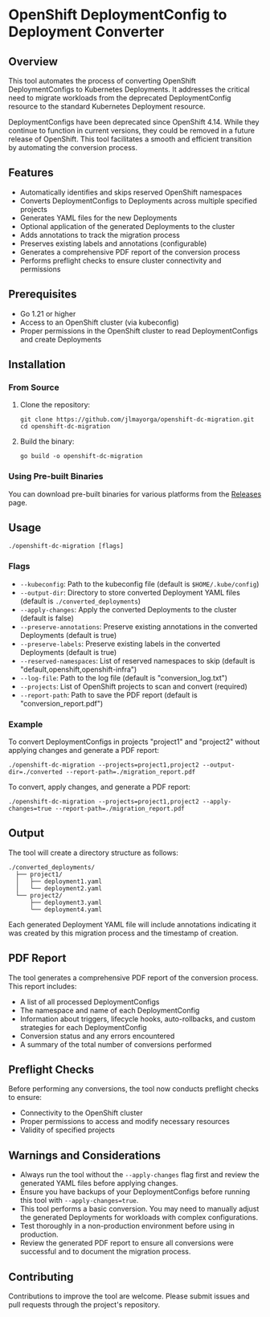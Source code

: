 # OpenShift DeploymentConfig to Deployment Converter

## Overview

This tool automates the process of converting OpenShift DeploymentConfigs to Kubernetes Deployments. It addresses the critical need to migrate workloads from the deprecated DeploymentConfig resource to the standard Kubernetes Deployment resource.

DeploymentConfigs have been deprecated since OpenShift 4.14. While they continue to function in current versions, they could be removed in a future release of OpenShift. This tool facilitates a smooth and efficient transition by automating the conversion process.

## Features

- Automatically identifies and skips reserved OpenShift namespaces
- Converts DeploymentConfigs to Deployments across multiple specified projects
- Generates YAML files for the new Deployments
- Optional application of the generated Deployments to the cluster
- Adds annotations to track the migration process
- Preserves existing labels and annotations (configurable)
- Generates a comprehensive PDF report of the conversion process
- Performs preflight checks to ensure cluster connectivity and permissions

## Prerequisites

- Go 1.21 or higher
- Access to an OpenShift cluster (via kubeconfig)
- Proper permissions in the OpenShift cluster to read DeploymentConfigs and create Deployments

## Installation

### From Source

1. Clone the repository:
   ```
   git clone https://github.com/jlmayorga/openshift-dc-migration.git
   cd openshift-dc-migration
   ```

2. Build the binary:
   ```
   go build -o openshift-dc-migration
   ```

### Using Pre-built Binaries

You can download pre-built binaries for various platforms from the [Releases](https://github.com/jlmayorga/openshift-dc-migration/releases) page.

## Usage

```
./openshift-dc-migration [flags]
```

### Flags

- `--kubeconfig`: Path to the kubeconfig file (default is `$HOME/.kube/config`)
- `--output-dir`: Directory to store converted Deployment YAML files (default is `./converted_deployments`)
- `--apply-changes`: Apply the converted Deployments to the cluster (default is false)
- `--preserve-annotations`: Preserve existing annotations in the converted Deployments (default is true)
- `--preserve-labels`: Preserve existing labels in the converted Deployments (default is true)
- `--reserved-namespaces`: List of reserved namespaces to skip (default is "default,openshift,openshift-infra")
- `--log-file`: Path to the log file (default is "conversion_log.txt")
- `--projects`: List of OpenShift projects to scan and convert (required)
- `--report-path`: Path to save the PDF report (default is "conversion_report.pdf")

### Example

To convert DeploymentConfigs in projects "project1" and "project2" without applying changes and generate a PDF report:

```
./openshift-dc-migration --projects=project1,project2 --output-dir=./converted --report-path=./migration_report.pdf
```

To convert, apply changes, and generate a PDF report:

```
./openshift-dc-migration --projects=project1,project2 --apply-changes=true --report-path=./migration_report.pdf
```

## Output

The tool will create a directory structure as follows:

```
./converted_deployments/
  ├── project1/
  │   ├── deployment1.yaml
  │   └── deployment2.yaml
  └── project2/
      ├── deployment3.yaml
      └── deployment4.yaml
```

Each generated Deployment YAML file will include annotations indicating it was created by this migration process and the timestamp of creation.

## PDF Report

The tool generates a comprehensive PDF report of the conversion process. This report includes:

- A list of all processed DeploymentConfigs
- The namespace and name of each DeploymentConfig
- Information about triggers, lifecycle hooks, auto-rollbacks, and custom strategies for each DeploymentConfig
- Conversion status and any errors encountered
- A summary of the total number of conversions performed

## Preflight Checks

Before performing any conversions, the tool now conducts preflight checks to ensure:

- Connectivity to the OpenShift cluster
- Proper permissions to access and modify necessary resources
- Validity of specified projects

## Warnings and Considerations

- Always run the tool without the `--apply-changes` flag first and review the generated YAML files before applying changes.
- Ensure you have backups of your DeploymentConfigs before running this tool with `--apply-changes=true`.
- This tool performs a basic conversion. You may need to manually adjust the generated Deployments for workloads with complex configurations.
- Test thoroughly in a non-production environment before using in production.
- Review the generated PDF report to ensure all conversions were successful and to document the migration process.

## Contributing

Contributions to improve the tool are welcome. Please submit issues and pull requests through the project's repository.
